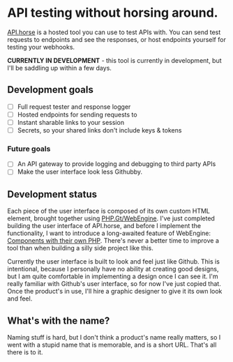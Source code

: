 API testing without horsing around.
===================================

[API.horse] is a hosted tool you can use to test APIs with. You can send test requests to endpoints and see the responses, or host endpoints yourself for testing your webhooks.

**CURRENTLY IN DEVELOPMENT** - this tool is currently in development, but I'll be saddling up within a few days.

## Development goals

- [ ] Full request tester and response logger
- [ ] Hosted endpoints for sending requests to
- [ ] Instant sharable links to your session
- [ ] Secrets, so your shared links don't include keys & tokens

### Future goals

- [ ] An API gateway to provide logging and debugging to third party APIs
- [ ] Make the user interface look less Githubby.

## Development status

Each piece of the user interface is composed of its own custom HTML element, brought together using [PHP.Gt/WebEngine]. I've just completed building the user interface of API.horse, and before I implement the functionality, I want to introduce a long-awaited feature of WebEngine: [Components with their own PHP](https://github.com/PhpGt/DomTemplate/issues/331). There's never a better time to improve a tool than when building a silly side project like this.

Currently the user interface is built to look and feel just like Github. This is intentional, because I personally have no ability at creating good designs, but I am quite comfortable in implementing a design once I can see it. I'm really familiar with Github's user interface, so for now I've just copied that. Once the product's in use, I'll hire a graphic designer to give it its own look and feel.

## What's with the name?

Naming stuff is hard, but I don't think a product's name really matters, so I went with a stupid name that is memorable, and is a short URL. That's all there is to it.

[API.horse]: https://api.horse
[PHP.Gt/WebEngine]: https://www.php.gt/WebEngine
